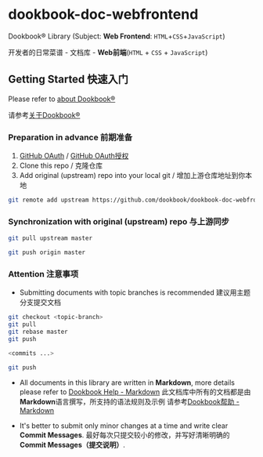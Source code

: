 # dookbook-doc-webfrontend

Dookbook&reg; Library (Subject: **Web Frontend**: `HTML`+`CSS`+`JavaScript`)

开发者的日常菜谱 - 文档库 - **Web前端**(`HTML` + `CSS` + `JavaScript`)

## Getting Started 快速入门

Please refer to [about Dookbook&reg;](https://dookbook.info/about/)

请参考[关于Dookbook&reg;](https://dookbook.info/about/zh-hans/)

### Preparation in advance 前期准备

1. [GitHub OAuth](https://dookbook.info/helper/github/oauth/en/) / [GitHub OAuth授权](https://dookbook.info/helper/github/oauth/zh-hans/)
2. Clone this repo / 克隆仓库
3. Add original (upstream) repo into your local git / 增加上游仓库地址到你本地

```bash
git remote add upstream https://github.com/dookbook/dookbook-doc-webfrontend.git
```

### Synchronization with original (upstream) repo 与上游同步

```bash
git pull upstream master

git push origin master
```

### Attention 注意事项

- Submitting documents with topic branches is recommended 建议用主题分支提交文档

```bash
git checkout <topic-branch>
git pull
git rebase master
git push

<commits ...>

git push
```

- All documents in this library are written in **Markdown**,
more details please refer to [Dookbook Help - Markdown](https://dookbook.info/en/help/markdown/)
此文档库中所有的文档都是由**Markdown**语言撰写，所支持的语法规则及示例
请参考[Dookbook帮助 - Markdown](https://dookbook.info/zh-hans/help/markdown/)

- It's better to submit only minor changes at a time and write clear **Commit Messages**.
最好每次只提交较小的修改，并写好清晰明确的**Commit Messages（提交说明）**.
